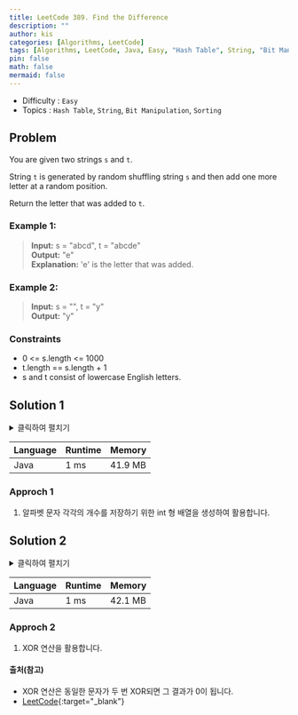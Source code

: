 ```yaml
---
title: LeetCode 389. Find the Difference
description: ""
author: kis
categories: [Algorithms, LeetCode]
tags: [Algorithms, LeetCode, Java, Easy, "Hash Table", String, "Bit Manipulation", Sorting]
pin: false
math: false
mermaid: false
---
```


- Difficulty : `Easy`
- Topics : `Hash Table`, `String`, `Bit Manipulation`, `Sorting`

## Problem
You are given two strings `s` and `t`.

String `t` is generated by random shuffling string `s` and then add one more letter at a random position.

Return the letter that was added to `t`.
 
 

### Example 1:

> **Input:**  s = "abcd", t = "abcde"     
> **Output:**  "e"      
> **Explanation:** 'e' is the letter that was added.   

### Example 2:

> **Input:** s = "", t = "y"           
> **Output:**  "y"

### Constraints

- 0 <= s.length <= 1000
- t.length == s.length + 1
- s and t consist of lowercase English letters.


## Solution 1

<details>
<summary>클릭하여 펼치기</summary>
<div markdown="1">

```java
class Solution {
    public char findTheDifference(String s, String t) {
        int[] letter = new int[26];

        for(char x : s.toCharArray()){
            letter[x - 'a']++;
        }

        for(char x : t.toCharArray()){
            if(letter[x - 'a']-- == 0) return x;
        }

        return (char)' ';
    }
}
```
</div>
</details>

| Language | Runtime | Memory |
| --- | --- | --- |
| Java | 1 ms | 41.9 MB |

### Approch 1

1. 알파벳 문자 각각의 개수를 저장하기 위한 int 형 배열을 생성하여 활용합니다.

## Solution 2

<details>
<summary>클릭하여 펼치기</summary>
<div markdown="1">

```java
class Solution {
    public char findTheDifference(String s, String t) {
        char res = 0;

        for (char ch : s.toCharArray()) {
            res ^= ch;
        }

        for (char ch : t.toCharArray()) {
            res ^= ch;
        }

        return res;
    }
}
```
</div>
</details>

| Language | Runtime | Memory |
| --- | --- | --- |
| Java | 1 ms | 42.1 MB |

### Approch 2

1. XOR 연산을 활용합니다. 



#### 출처(참고)
- XOR 연산은 동일한 문자가 두 번 XOR되면 그 결과가 0이 됩니다.
- [LeetCode](https://leetcode.com/problems/find-the-difference/){:target="\_blank"}

